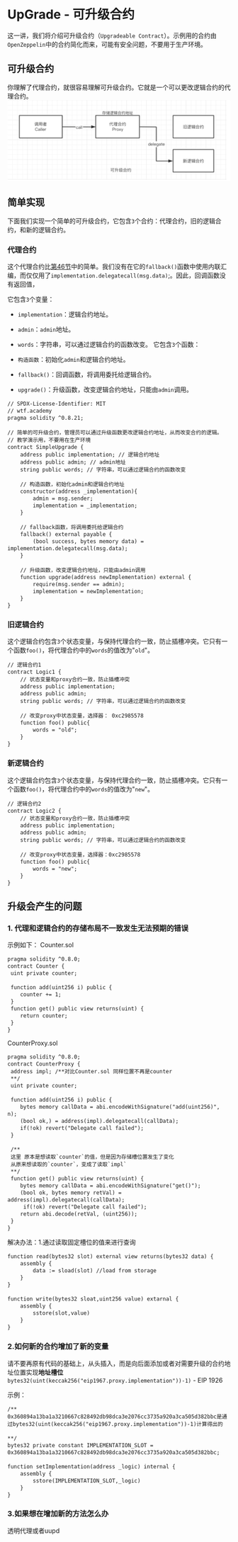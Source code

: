 # UpGrade - 可升级合约
 
这一讲，我们将介绍可升级合约（`Upgradeable Contract`）。示例用的合约由`OpenZeppelin`中的合约简化而来，可能有安全问题，不要用于生产环境。

## 可升级合约
你理解了代理合约，就很容易理解可升级合约。它就是一个可以更改逻辑合约的代理合约。
![](https://github.com/WuEcho/knowldege/blob/main/%E6%99%BA%E8%83%BD%E5%90%88%E7%BA%A6/47_Upgrade/image/updrade.png)

## 简单实现

下面我们实现一个简单的可升级合约，它包含`3`个合约：代理合约，旧的逻辑合约，和新的逻辑合约。

### 代理合约
这个代理合约比[第46节](https://github.com/WuEcho/knowldege/tree/main/%E6%99%BA%E8%83%BD%E5%90%88%E7%BA%A6/46_ProxyContract)中的简单。我们没有在它的`fallback()`函数中使用内联汇编，而仅仅用了`implementation.delegatecall(msg.data)`;。因此，回调函数没有返回值，

它包含`3`个变量：

- `implementation`：逻辑合约地址。
- `admin`：`admin`地址。
- `words`：字符串，可以通过逻辑合约的函数改变。
它包含`3`个函数：

- `构造函数`：初始化`admin`和逻辑合约地址。
- `fallback()`：回调函数，将调用委托给逻辑合约。
- `upgrade()`：升级函数，改变逻辑合约地址，只能由`admin`调用。


```
// SPDX-License-Identifier: MIT
// wtf.academy
pragma solidity ^0.8.21;

// 简单的可升级合约，管理员可以通过升级函数更改逻辑合约地址，从而改变合约的逻辑。
// 教学演示用，不要用在生产环境
contract SimpleUpgrade {
    address public implementation; // 逻辑合约地址
    address public admin; // admin地址
    string public words; // 字符串，可以通过逻辑合约的函数改变

    // 构造函数，初始化admin和逻辑合约地址
    constructor(address _implementation){
        admin = msg.sender;
        implementation = _implementation;
    }

    // fallback函数，将调用委托给逻辑合约
    fallback() external payable {
        (bool success, bytes memory data) = implementation.delegatecall(msg.data);
    }

    // 升级函数，改变逻辑合约地址，只能由admin调用
    function upgrade(address newImplementation) external {
        require(msg.sender == admin);
        implementation = newImplementation;
    }
}
```

### 旧逻辑合约
这个逻辑合约包含`3`个状态变量，与保持代理合约一致，防止插槽冲突。它只有一个函数`foo()`，将代理合约中的`words`的值改为"`old`"。

```
// 逻辑合约1
contract Logic1 {
    // 状态变量和proxy合约一致，防止插槽冲突
    address public implementation; 
    address public admin; 
    string public words; // 字符串，可以通过逻辑合约的函数改变

    // 改变proxy中状态变量，选择器： 0xc2985578
    function foo() public{
        words = "old";
    }
}
```

### 新逻辑合约
这个逻辑合约包含`3`个状态变量，与保持代理合约一致，防止插槽冲突。它只有一个函数`foo()`，将代理合约中的`words`的值改为"`new`"。

```
// 逻辑合约2
contract Logic2 {
    // 状态变量和proxy合约一致，防止插槽冲突
    address public implementation; 
    address public admin; 
    string public words; // 字符串，可以通过逻辑合约的函数改变

    // 改变proxy中状态变量，选择器：0xc2985578
    function foo() public{
        words = "new";
    }
}
```


## 升级会产生的问题

### 1. 代理和逻辑合约的存储布局不⼀致发⽣⽆法预期的错误
示例如下：
Counter.sol

```
pragma solidity ^0.8.0;
contract Counter {
 uint private counter;
 
 function add(uint256 i) public {
    counter += 1;
 }
 function get() public view returns(uint) {
    return counter;
 }
}
```
CounterProxy.sol

```
pragma solidity ^0.8.0;
contract CounterProxy {
 address impl; /**对比Counter.sol 同样位置不再是counter
 **/
 uint private counter;
 
 function add(uint256 i) public {
    bytes memory callData = abi.encodeWithSignature("add(uint256)", n);
    (bool ok,) = address(impl).delegatecall(callData);
    if(!ok) revert("Delegate call failed");
 }
 
 /**
 这里 原本是想读取`counter`的值，但是因为存储槽位置发生了变化
 从原来想读取的`counter`，变成了读取`impl`
 **/
 function get() public view returns(uint) {
    bytes memory callData = abi.encodeWithSignature("get()");
    (bool ok, bytes memory retVal) = address(impl).delegatecall(callData); 
     if(!ok) revert("Delegate call failed");
    return abi.decode(retVal, (uint256));
 }
}
```

解决办法：1.通过读取固定槽位的值来进行查询

```
function read(bytes32 slot) external view returns(bytes32 data) {
    assembly {
        data := sload(slot) //load from storage
    }
}

function write(bytes32 sloat,uint256 value) extarnal {
    assembly {
        sstore(slot,value) 
    }
}
```
### 2.如何新的合约增加了新的变量

请不要再原有代码的基础上，从头插入，而是向后面添加或者对需要升级的合约地址位置实现**地址槽位**`bytes32(uint(keccak256("eip1967.proxy.implementation"))-1)`  - EIP 1926

示例：

```
/**
0x360894a13ba1a3210667c828492db98dca3e2076cc3735a920a3ca505d382bbc是通过bytes32(uint(keccak256("eip1967.proxy.implementation"))-1)计算得出的

**/
bytes32 private constant IMPLEMENTATION_SLOT = 0x360894a13ba1a3210667c828492db98dca3e2076cc3735a920a3ca505d382bbc;

function setImplementation(address _logic) internal {
    assembly {
        sstore(IMPLEMENTATION_SLOT,_logic)
    }
}
``` 


### 3.如果想在增加新的方法怎么办

透明代理或者uupd


